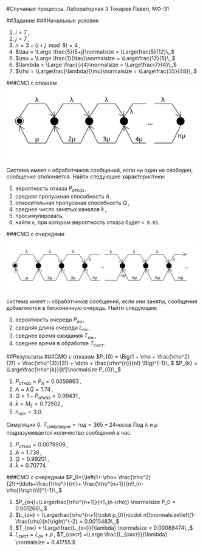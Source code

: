 #Случаные процессы. Лабораторная 3
Токарев Павел, МФ-31

##Задание
###Начальные условия
1. $i = 7\,,$
2. $j = 7\,,$
3. $n = 3 + (i+j \mod{8}) = 4\,,$
4. $\tau = \Large \frac{5}{5+j}\normalsize = \Large\frac{5}{12}\,,$
5. $\mu = \Large \frac{1}{\tau}\normalsize = \Large\frac{12}{5}\,,$
6. $\lambda = \Large \frac{i}{4}\normalsize = \Large\frac{7}{4}\,,$
7. $\rho = \Large\frac{\lambda}{\mu}\normalsize = \Large\frac{35}{48}\,.$

###СМО с отказом
![QS with Refuse](./qs_refuse.svg)

Система имеет `n` обработчиков сообщений, если ни один не свободен, сообщение отклоняется.
Найти следующие характеристики:
1. вероятность отказа $P_{отказ}\,,$
2. средняя пропускная способность $A\,,$
3. относительная пропускная способность $Q\,,$
4. среднее число занятых каналов $\bar{k}\,,$
5. просимулировать,
6. найти `n`, при котором вероятность отказа будет `< 0.05`.

###СМО с очередями

![QS with Queue](./qs_queue.svg)

система имеет `n` обработчиков сообщений, если они заняты, сообщения добавляются в бесконечную очередь.
Найти следующее:
1. вероятность очереди $P_{оч}\,,$
2. средняя длина очереди $L_{оч}\,,$
3. среднее время ожидания $T_{ож}\,,$
4. среднее время в обработке $T_{сист}.$

##Результаты
###СМО с отказом
$P_{0} = \Big(1 + \rho + \frac{\rho^2}{2!} + \frac{\rho^{3}}{3!} + \dots + \frac{\rho^{n}}{n!} \Big)^{-1}\,,$
 $P_{k} = \Large\frac{\rho^{k}}{k!}\normalsize P_{0}\,,$
1. $P_{отказ} = P_{n} = 0.0056863\,,$
2. $A = \lambda Q = 1.74\,,$
3. $Q = 1 - P_{отказ} = 0.99431\,,$
4. $\bar{k} = M_{\xi} = 0.72502\,,$
5. $n_{min} = 3.0.$

Симуляция
0. $T_{симулиции} = год = 365*24 часов$
    Под $\lambda$ и $\mu$ подразумевается количество сообщений в час.
1. $P_{отказ} = 0.0079909\,,$
2. $A = 1.736\,,$
3. $Q = 0.99201\,,$
4. $\bar{k} = 0.70774.$

###СМО с очередями
$P_0={\left(1+ \rho+ \frac{\rho^2}{2!}+\ldots+\frac{\rho^n}{n!}+ \frac{\rho^{n+1}}{n!\,(n-\rho)}\right)\!}^{-1}\,,$
1. $P_{оч}=\Large\frac{\rho^{n+1}}{n!\,(n-\rho)} \normalsize P_0 = 0.001266\,,$
2. $L_{оч} = \Large\frac{\rho^{n+1}\cdot p_0}{n\cdot n!}\normalsize\left(1-\frac{\rho}{n}\right)^{-2} = 0.0015483\,,$
3. $T_{ож} = \Large\frac{L_{оч}}{\lambda} \normalsize = 0.00088474\,,$
4. $L_{сист}= L_{оч}+\rho\,,$
   $T_{сист} =\Large \frac{L_{сист}}{\lambda} \normalsize = 0.41755.$
